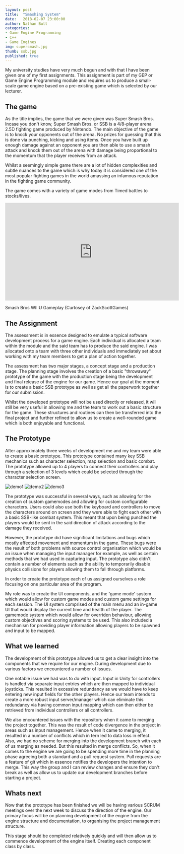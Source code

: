 ```yaml
---
layout: post
title:  "Smashing System"
date:   2018-02-07 23:00:00
author: Nathan Butt
categories:
- Game Engine Programming
- C++
- Game Engines
img: supersmash.jpg
thumb: ssb.jpg
published: true
---
```


My university studies have very much begun and with that I have been given one of my first assignments. This assignment is part of my GEP or Game Engine Programming module and requires us to produce a small-scale game engine based on a pre-existing game which is selected by our lecturer.

<!--more-->

## The game

As the title implies, the game that we were given was Super Smash Bros. Incase you don't know, Super Smash Bros. or SSB is a 4/8-player arena 2.5D fighting game produced by Nintendo. The main objective of the game is to knock your opponents out of the arena. No prizes for guessing that this is done via punching, kicking and using items. Once you have built up enough damage against an opponent you are then able to use a smash attack and knock them out of the arena with damage being proportional to the momentum that the player receives from an attack.

Whilst a seemingly simple game there are a lot of hidden complexities and subtle nuances to the game which is why today it is considered one of the most popular fighting games in the world amassing an infamous reputation in the fighting game community.

The game comes with a variety of game modes from Timed battles to stocks/lives.

<iframe width="560" height="315" src="https://www.youtube.com/embed/k2izw5VJNfg?start=67&end=214" frameborder="0" allow="autoplay; encrypted-media" allowfullscreen>
</iframe>

<p>Smash Bros WII U Gameplay (Curtosey of ZackScottGames)</p>

## The Assignment

The assessment is in essence designed to emulate a typical software development process for a game engine. Each individual is allocated a team within the module and the said team has to produce the said engine. I was allocated onto a team with three other individuals and immediately set about working with my team members to get a plan of action together.

The assessment has two major stages, a concept stage and a production stage. The planning stage involves the creation of a basic "throwaway" prototype of the game with the production stage being the development and final release of the engine for our game.
Hence our goal at the moment is to create a basic SSB prototype as well as get all the paperwork together for our submission.

Whilst the developed prototype will not be used directly or released, it will still be very useful in allowing me and the team to work out a basic structure for the game. These structures and routines can then be transferred into the final project and further refined to allow us to create a well-rounded game which is both enjoyable and functional.

## The Prototype

After approximately three weeks of development me and my team were able to create a basic prototype.
This prototype contained many key SSB mechanics such as character selection, map selection and basic combat. The prototype allowed up to 4 players to connect their controllers and play through a selection of 3 levels which could be selected through the character selection screen.  

![demo1](https://n86-64.github.io/assets/img/blog/GEP/protodemo1.gif)
![demo2](https://n86-64.github.io/assets/img/blog/GEP/protodemo2.gif)
![demo3](https://n86-64.github.io/assets/img/blog/GEP/protodemo3.gif)

The prototype was successful in several ways, such as allowing for the creation of custom gamemodes and allowing for custom configurable characters. Users could also use both the keyboard and controllers to move the characters around on screen and they were able to fight each other with a basic SSB-like combat system. This meant that upon being punched the players would be sent in the said direction of attack according to the damage they received.

However, the prototype did have significant limitations and bugs which mostly affected movement and momentum in the game. These bugs were the result of both problems with source control organisation which would be an issue when managing the input manager for example, as well as certain methods that we had used in capturing input. The prototype also didn't contain a number of elements such as the ability to temporarily disable physics collisions for players allowing them to fall through platforms.

In order to create the prototype each of us assigned ourselves a role focusing on one particular area of the program.

My role was to create the UI components, and the 'game mode' system which would allow for custom game modes and custom game settings for each session. The UI system comprised of the main menu and an in-game UI that would display the current time and health of the player. The gamemode system which would allow for overriden behaviour, allowing custom objectives and scoring systems to be used. This also included a mechanism for providing player information allowing players to be spawned and input to be mapped.


## What we learned

The development of this prototype allowed us to get a clear insight into the components that we require for our engine. During development due to various factors we encountered a number of issues.

One notable issue we had was to do with input. Input in Unity for controllers is handled via separate input entries which are then mapped to individual joysticks. This resulted in excessive redundancy as we would have to keep entering new input fields for the other players. Hence our team intends to create a more robust input server/manager which can eliminate this redundancy via having common input mapping which can then either be retrieved from individual controllers or all controllers.

We also encountered issues with the repository when it came to merging the project together. This was the result of code divergence in the project in areas such as input management. Hence when it came to merging, it resulted in a number of conflicts which in tern led to data loss in effect. Also, we had no scheme for merging into the development branch with each of us merging as needed. But this resulted in merge conflicts. So, when it comes to the engine we are going to be spending more time in the planning phase agreeing both a standard and a pull request system. Pull requests are a feature of git which in essence notifies the developers the intention to merge. This way the group and I can review changes and ensure they don't break as well as allow us to update our development branches before starting a project.


## Whats next

Now that the prototype has been finished we will be having various SCRUM meetings over the next week to discuss the direction of the engine. Our primary focus will be on planning development of the engine from the engine structure and documentation, to organising the project management structure.

This stage should be completed relatively quickly and will then allow us to commence development of the engine itself. Creating each component class by class.
